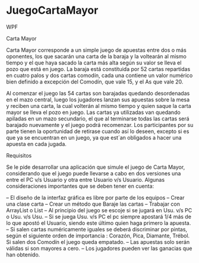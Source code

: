 # JuegoCartaMayor
WPF

Carta Mayor

Carta Mayor corresponde a un simple juego de apuestas entre dos o más oponentes, los que sacarán una
carta de la baraja y la voltearán al mismo tiempo y el que haya sacado la carta más alta según su valor se
lleva el pozo que está en juego. La baraja está constituida por 52 cartas repartidas en cuatro palos y dos
cartas comodín, cada una contiene un valor numérico bien definido a excepción del Comodín, que vale 15, y
el As que vale 20.

Al comenzar el juego las 54 cartas son barajadas quedando desordenadas en el mazo central, luego los
jugadores lanzan sus apuestas sobre la mesa y reciben una carta, la cual volterán al mismo tiempo y quien
saque la carta mayor se lleva el pozo en juego. Las cartas ya utilizadas van quedando apiladas en un mazo
secundario, el que al terminarse todas las cartas será barajado nuevamente y el juego podrá recomenzar.
Los participantes por su parte tienen la oportunidad de retirase cuando así lo deseen, excepto si es que ya
se encuentran en un juego, ya que est´an obligados a hacer una apuesta en cada jugada.

Requisitos

Se le pide desarrollar una aplicación que simule el juego de Carta Mayor, considerando que el juego puede
llevarse a cabo en dos versiones una entre el PC v/s Usuario y otra entre Usuario v/s Usuario.
Algunas consideraciones importantes que se deben tener en cuenta:

– El diseño de la interfaz gráfica es libre por parte de los equipos
– Crear una clase carta
– Crear un método que Baraje las cartas
– Trabajar con ArrayList o List
– Al principio del juego se escoje si se jugará en Usu. v/s PC o Usu. v/s Usu.
– Si se juega Usu. v/s PC el pc siempre apostará 1/4 más de lo que apostó el Usuario, siendo este último
quien haga primero la apuesta.
– Si salen cartas numéricamente iguales se deberá discriminar por pintas, según el siguiente orden de
importancia : Corazón, Pica, Diamante, Trébol. Si salen dos Comodín el juego queda empatado.
– Las apuestas solo serán válidas si son mayores a cero.
– Los jugadores pueden ver las ganacias que han obtenido.
